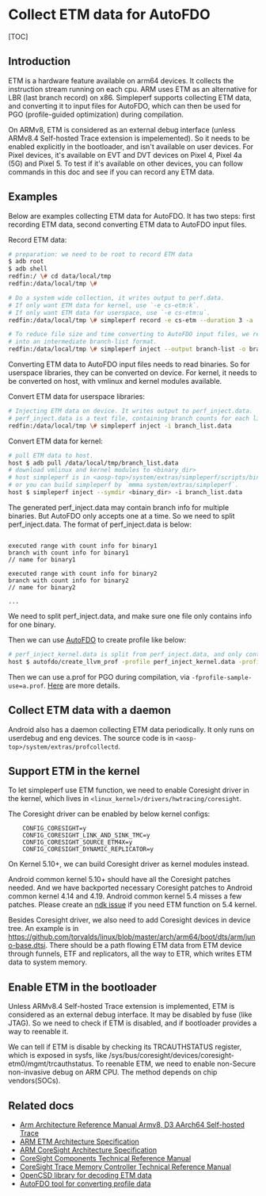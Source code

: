 # Collect ETM data for AutoFDO

[TOC]

## Introduction

ETM is a hardware feature available on arm64 devices. It collects the instruction stream running on
each cpu. ARM uses ETM as an alternative for LBR (last branch record) on x86.
Simpleperf supports collecting ETM data, and converting it to input files for AutoFDO, which can
then be used for PGO (profile-guided optimization) during compilation.

On ARMv8, ETM is considered as an external debug interface (unless ARMv8.4 Self-hosted Trace
extension is impelemented). So it needs to be enabled explicitly in the bootloader, and isn't
available on user devices. For Pixel devices, it's available on EVT and DVT devices on Pixel 4,
Pixel 4a (5G) and Pixel 5. To test if it's available on other devices, you can follow commands in
this doc and see if you can record any ETM data.

## Examples

Below are examples collecting ETM data for AutoFDO. It has two steps: first recording ETM data,
second converting ETM data to AutoFDO input files.

Record ETM data:

```sh
# preparation: we need to be root to record ETM data
$ adb root
$ adb shell
redfin:/ \# cd data/local/tmp
redfin:/data/local/tmp \#

# Do a system wide collection, it writes output to perf.data.
# If only want ETM data for kernel, use `-e cs-etm:k`.
# If only want ETM data for userspace, use `-e cs-etm:u`.
redfin:/data/local/tmp \# simpleperf record -e cs-etm --duration 3 -a

# To reduce file size and time converting to AutoFDO input files, we recommend converting ETM data
# into an intermediate branch-list format.
redfin:/data/local/tmp \# simpleperf inject --output branch-list -o branch_list.data
```

Converting ETM data to AutoFDO input files needs to read binaries.
So for userspace libraries, they can be converted on device. For kernel, it needs
to be converted on host, with vmlinux and kernel modules available.

Convert ETM data for userspace libraries:

```sh
# Injecting ETM data on device. It writes output to perf_inject.data.
# perf_inject.data is a text file, containing branch counts for each library.
redfin:/data/local/tmp \# simpleperf inject -i branch_list.data
```

Convert ETM data for kernel:

```sh
# pull ETM data to host.
host $ adb pull /data/local/tmp/branch_list.data
# download vmlinux and kernel modules to <binary_dir>
# host simpleperf is in <aosp-top>/system/extras/simpleperf/scripts/bin/linux/x86_64/simpleperf,
# or you can build simpleperf by `mmma system/extras/simpleperf`.
host $ simpleperf inject --symdir <binary_dir> -i branch_list.data
```

The generated perf_inject.data may contain branch info for multiple binaries. But AutoFDO only
accepts one at a time. So we need to split perf_inject.data.
The format of perf_inject.data is below:

```perf_inject.data format

executed range with count info for binary1
branch with count info for binary1
// name for binary1

executed range with count info for binary2
branch with count info for binary2
// name for binary2

...
```

We need to split perf_inject.data, and make sure one file only contains info for one binary.

Then we can use [AutoFDO](https://github.com/google/autofdo) to create profile like below:

```sh
# perf_inject_kernel.data is split from perf_inject.data, and only contains branch info for [kernel.kallsyms].
host $ autofdo/create_llvm_prof -profile perf_inject_kernel.data -profiler text -binary vmlinux -out a.prof -format binary
```

Then we can use a.prof for PGO during compilation, via `-fprofile-sample-use=a.prof`.
[Here](https://clang.llvm.org/docs/UsersManual.html#using-sampling-profilers) are more details.

## Collect ETM data with a daemon

Android also has a daemon collecting ETM data periodically. It only runs on userdebug and eng
devices. The source code is in `<aosp-top>/system/extras/profcollectd`.

## Support ETM in the kernel

To let simpleperf use ETM function, we need to enable Coresight driver in the kernel, which lives in
`<linux_kernel>/drivers/hwtracing/coresight`.

The Coresight driver can be enabled by below kernel configs:

```config
	CONFIG_CORESIGHT=y
	CONFIG_CORESIGHT_LINK_AND_SINK_TMC=y
	CONFIG_CORESIGHT_SOURCE_ETM4X=y
	CONFIG_CORESIGHT_DYNAMIC_REPLICATOR=y
```

On Kernel 5.10+, we can build Coresight driver as kernel modules instead.

Android common kernel 5.10+ should have all the Coresight patches needed. And we have backported
necessary Coresight patches to Android common kernel 4.14 and 4.19. Android common kernel 5.4
misses a few patches. Please create an [ndk issue](https://github.com/android/ndk/issues) if you
need ETM function on 5.4 kernel.

Besides Coresight driver, we also need to add Coresight devices in device tree. An example is in
https://github.com/torvalds/linux/blob/master/arch/arm64/boot/dts/arm/juno-base.dtsi. There should
be a path flowing ETM data from ETM device through funnels, ETF and replicators, all the way to
ETR, which writes ETM data to system memory.

## Enable ETM in the bootloader

Unless ARMv8.4 Self-hosted Trace extension is implemented, ETM is considered as an external debug
interface. It may be disabled by fuse (like JTAG). So we need to check if ETM is disabled, and
if bootloader provides a way to reenable it.

We can tell if ETM is disable by checking its TRCAUTHSTATUS register, which is exposed in sysfs,
like /sys/bus/coresight/devices/coresight-etm0/mgmt/trcauthstatus. To reenable ETM, we need to
enable non-Secure non-invasive debug on ARM CPU. The method depends on chip vendors(SOCs).


## Related docs

* [Arm Architecture Reference Manual Armv8, D3 AArch64 Self-hosted Trace](https://developer.arm.com/documentation/ddi0487/latest)
* [ARM ETM Architecture Specification](https://developer.arm.com/documentation/ihi0064/latest/)
* [ARM CoreSight Architecture Specification](https://developer.arm.com/documentation/ihi0029/latest)
* [CoreSight Components Technical Reference Manual](https://developer.arm.com/documentation/ddi0314/h/)
* [CoreSight Trace Memory Controller Technical Reference Manual](https://developer.arm.com/documentation/ddi0461/b/)
* [OpenCSD library for decoding ETM data](https://github.com/Linaro/OpenCSD)
* [AutoFDO tool for converting profile data](https://github.com/google/autofdo)
